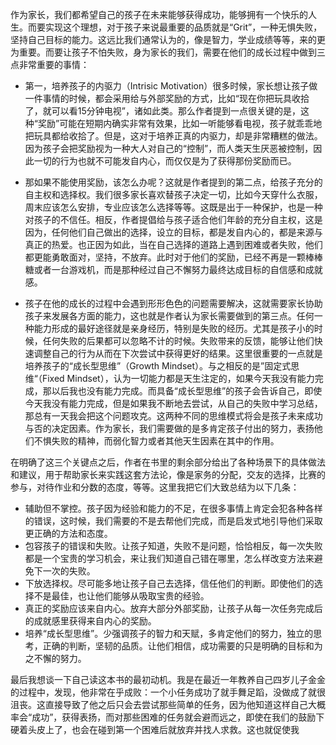 
作为家长，我们都希望自己的孩子在未来能够获得成功，能够拥有一个快乐的人生。而要实现这个理想，对于孩子来说最重要的品质就是“Grit”，一种无惧失败，坚持自己目标的能力。这远比我们通常认为的，像是智力，学业成绩等等，来的更为重要。而要让孩子不怕失败，身为家长的我们，需要在他们的成长过程中做到三点非常重要的事情：

* 第一，培养孩子的内驱力（Intrisic Motivation）很多时候，家长想让孩子做一件事情的时候，都会采用给与外部奖励的方式，比如“现在你把玩具收拾了，就可以看15分钟电视”，诸如此类。那么作者提到一点很关键的是，这种“奖励”可能在短期内确实非常有效果，比如一听能够看电视，孩子就乖乖地把玩具都给收拾了。但是，这对于培养正真的内驱力，却是非常糟糕的做法。因为孩子会把奖励视为一种大人对自己的“控制”，而人类天生厌恶被控制，因此一切的行为也就不可能发自内心，而仅仅是为了获得那份奖励而已。

* 那如果不能使用奖励，该怎么办呢？这就是作者提到的第二点，给孩子充分的自主权和选择权。我们很多家长喜欢替孩子决定一切，比如今天穿什么衣服，周末应该怎么安排，专业应该怎么选择等等。这既是出于一种保护，也是一种对孩子的不信任。相反，作者提倡给与孩子适合他们年龄的充分自主权，这是因为，任何他们自己做出的选择，设立的目标，都是发自内心的，都是来源与真正的热爱。也正因为如此，当在自己选择的道路上遇到困难或者失败，他们都更能勇敢面对，坚持，不放弃。此时对于他们的奖励，已经不再是一颗棒棒糖或者一台游戏机，而是那种经过自己不懈努力最终达成目标的自信感和成就感。

* 孩子在他的成长的过程中会遇到形形色色的问题需要解决，这就需要家长协助孩子来发展各方面的能力，这也就是作者认为家长需要做到的第三点。任何一种能力形成的最好途径就是亲身经历，特别是失败的经历。尤其是孩子小的时候，任何失败的后果都可以忽略不计的时候。失败带来的反馈，能够让他们快速调整自己的行为从而在下次尝试中获得更好的结果。这里很重要的一点就是培养孩子的“成长型思维”（Growth Mindset）。与之相反的是”固定式思维“（Fixed Mindset），认为一切能力都是天生注定的，如果今天我没有能力完成，那以后我也没有能力完成。而具备“成长型思维”的孩子会告诉自己，即使今天我没有能力完成，但是如果我不断地去尝试，从自己的失败中学习总结，那总有一天我会把这个问题攻克。这两种不同的思维模式将会是孩子未来成功与否的决定因素。作为家长，我们需要做的是多肯定孩子付出的努力，表扬他们不惧失败的精神，而弱化智力或者其他天生因素在其中的作用。

在明确了这三个关键点之后，作者在书里的剩余部分给出了各种场景下的具体做法和建议，用于帮助家长来实践这套方法论，像是家务的分配，交友的选择，比赛的参与，对待作业和分数的态度，等等。这里我把它们大致总结为以下几条：

* 辅助但不掌控。孩子因为经验和能力的不足，在很多事情上肯定会犯各种各样的错误，这时候，我们需要的不是去帮他们完成，而是启发式地引导他们采取更正确的方法和态度。
* 包容孩子的错误和失败。让孩子知道，失败不是问题，恰恰相反，每一次失败都是一个宝贵的学习机会，来让我们知道自己错在哪里，怎么样改变方法来避免下一次的失败。
* 下放选择权。尽可能多地让孩子自己去选择，信任他们的判断。即使他们的选择不是最佳，也让他们能够从吸取宝贵的经验。
* 真正的奖励应该来自内心。放弃大部分外部奖励，让孩子从每一次任务完成后的成就感里获得来自内心的奖励。
* 培养“成长型思维”。少强调孩子的智力和天赋，多肯定他们的努力，独立的思考，正确的判断，坚韧的品质。让他们相信，成功需要的只是明确的目标和为之不懈的努力。

最后我想谈一下自己读这本书的最初动机。我是在最近一年教养自己四岁儿子金金的过程中，发现，他非常在乎成败：一个小任务成功了就手舞足蹈，没做成了就很沮丧。这直接导致了他之后只会去尝试那些简单的任务，因为他知道这样自己大概率会“成功”，获得表扬，而对那些困难的任务就会避而远之，即使在我们的鼓励下硬着头皮上了，也会在碰到第一个困难后就放弃并找人求救。这也就促使我



